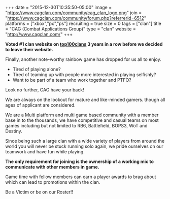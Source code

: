+++
date = "2015-12-30T10:35:50-05:00"
image = "https://www.cagclan.com/community/cag_clan_logo.png"
join = "https://www.cagclan.com/community/forum.php?referrerid=6512"
platforms = ["xbox","pc","ps"]
recruiting = true
size = 0
tags = ["clan"]
title = "CAG (Combat Applications Group)"
type = "clan"
website = "http://www.cagclan.com/"
+++

**Voted #1 clan website on [top100clans](https://www.top100clans.com/) 3 years in a row before we decided to leave their website.**

Finally, another note-worthy rainbow game has dropped for us all to enjoy.

* Tired of playing alone?
* Tired of teaming up with people more interested in playing selfishly?
* Want to be part of a team who work together and PTFO?

Look no further, CAG have your back!

We are always on the lookout for mature and like-minded gamers. though all ages of applicant are considered.

We are a Multi platform and multi game based community with a member base in to the thousands, we have competitive and casual teams on most games including but not limited to RB6, Battlefield, BOPS3, WoT and Destiny.

Since being such a large clan with a wide variety of players from around the world you will never be stuck running solo again, we pride ourselves on our teamwork and have fun while playing.

**The only requirement for joining is the ownership of a working mic to communicate with other members in game.**

Game time with fellow members can earn a player awards to brag about which can lead to promotions within the clan.

Be a Victim or be on our Roster!!
